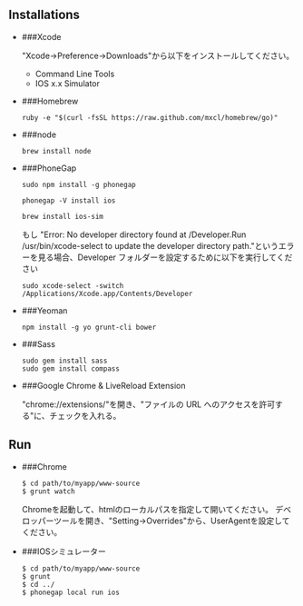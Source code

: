 ## Installations

  * ###Xcode

    "Xcode->Preference->Downloads"から以下をインストールしてください。

    * Command Line Tools
    * IOS x.x Simulator

  * ###Homebrew

    	ruby -e "$(curl -fsSL https://raw.github.com/mxcl/homebrew/go)"

  * ###node

    	brew install node

  * ###PhoneGap

    	sudo npm install -g phonegap
    
    	phonegap -V install ios
    
    	brew install ios-sim
   
    もし "Error: No developer directory found at /Developer.Run /usr/bin/xcode-select to update the developer directory path."というエラーを見る場合、Developer フォルダーを設定するために以下を実行してください
 
    	sudo xcode-select -switch /Applications/Xcode.app/Contents/Developer
  
  * ###Yeoman

    	npm install -g yo grunt-cli bower


  * ###Sass

    	sudo gem install sass
    	sudo gem install compass

  * ###Google Chrome & LiveReload Extension

    "chrome://extensions/"を開き、"ファイルの URL へのアクセスを許可する"に、チェックを入れる。

## Run

  * ###Chrome

		$ cd path/to/myapp/www-source
		$ grunt watch
    
    Chromeを起動して、htmlのローカルパスを指定して開いてください。
    デベロッパーツールを開き、"Setting->Overrides"から、UserAgentを設定してください。

  * ###IOSシミュレーター

    	$ cd path/to/myapp/www-source
    	$ grunt
    	$ cd ../
    	$ phonegap local run ios